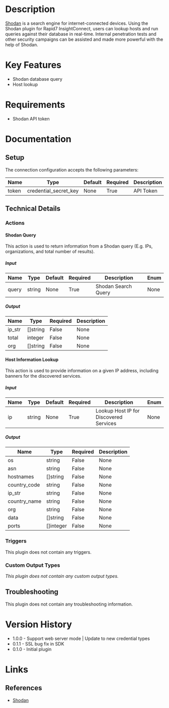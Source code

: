 # Description

[Shodan](https://www.shodan.io/) is a search engine for internet-connected devices. 
Using the Shodan plugin for Rapid7 InsightConnect, users can lookup hosts and run queries against their database in 
real-time. Internal penetration tests and other security campaigns can be assisted and made more powerful with the
help of Shodan.

# Key Features

* Shodan database query
* Host lookup

# Requirements

* Shodan API token

# Documentation

## Setup

The connection configuration accepts the following parameters:

|Name|Type|Default|Required|Description|Enum|
|----|----|-------|--------|-----------|----|
|token|credential_secret_key|None|True|API Token|None|

## Technical Details

### Actions

#### Shodan Query

This action is used to return information from a Shodan query (E.g. IPs, organizations, and total number of results).

##### Input

|Name|Type|Default|Required|Description|Enum|
|----|----|-------|--------|-----------|----|
|query|string|None|True|Shodan Search Query|None|

##### Output

|Name|Type|Required|Description|
|----|----|--------|-----------|
|ip_str|[]string|False|None|
|total|integer|False|None|
|org|[]string|False|None|

#### Host Information Lookup

This action is used to provide information on a given IP address, including banners for the discovered services.

##### Input

|Name|Type|Default|Required|Description|Enum|
|----|----|-------|--------|-----------|----|
|ip|string|None|True|Lookup Host IP for Discovered Services|None|

##### Output

|Name|Type|Required|Description|
|----|----|--------|-----------|
|os|string|False|None|
|asn|string|False|None|
|hostnames|[]string|False|None|
|country_code|string|False|None|
|ip_str|string|False|None|
|country_name|string|False|None|
|org|string|False|None|
|data|[]string|False|None|
|ports|[]integer|False|None|

### Triggers

This plugin does not contain any triggers.

### Custom Output Types

_This plugin does not contain any custom output types._

## Troubleshooting

This plugin does not contain any troubleshooting information.

# Version History

* 1.0.0 - Support web server mode | Update to new credential types
* 0.1.1 - SSL bug fix in SDK
* 0.1.0 - Initial plugin

# Links

## References

* [Shodan](https://www.shodan.io/)

